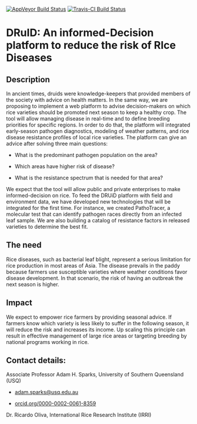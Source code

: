 
[![AppVeyor Build Status](https://ci.appveyor.com/api/projects/status/github/phytopathology/DRuID?branch=master&svg=true)](https://ci.appveyor.com/project/phytopathology/DRuID)
[![Travis-CI Build Status](https://travis-ci.org/phytopathology/DRuID.svg?branch=master)](https://travis-ci.org/phytopathology/DRuID)

# DRuID: An informed-Decision platform to reduce the risk of RIce Diseases 

## Description

In ancient times, druids were knowledge-keepers that provided members of the society with advice on health matters. In the same way, we are proposing to implement a web platform to advise decision-makers on which rice varieties should be promoted next season to keep a healthy crop. The tool will allow managing disease in real-time and to define breeding priorities for specific regions. In order to do that, the platform will integrated early-season pathogen diagnostics, modeling of weather patterns, and rice disease resistance profiles of local rice varieties. The platform can give an advice after solving three main questions:

- What is the predominant pathogen population on the area?

- Which areas have higher risk of disease?

- What is the resistance spectrum that is needed for that area?

We expect that the tool will allow public and private enterprises to make informed-decision on rice. To feed the DRUiD platform with field and environment data, we have developed new technologies that will be integrated for the first time. For instance, we created PathoTracer, a molecular test that can identify pathogen races directly from an infected leaf sample. We are also building a catalog of resistance factors in released varieties to determine the best fit.

## The need

Rice diseases, such as bacterial leaf blight, represent a serious limitation for rice production in most areas of Asia. The disease prevails in the paddy because farmers use susceptible varieties where weather conditions favor disease development. In that scenario, the risk of having an outbreak the next season is higher.

## Impact

We expect to empower rice farmers by providing seasonal advice. If farmers know which variety is less likely to suffer in the following season, it will reduce the risk and increases its income. Up scaling this principle can result in effective management of large rice areas or targeting breeding by national programs working in rice.

## Contact details: 

Associate Professor Adam H. Sparks, University of Southern Queensland (USQ)

  - [adam.sparks@usq.edu.au](mailto::adam.sparks@usq.edu.au)
  
  - [orcid.org/0000-0002-0061-8359](https://orcid.org/0000-0002-0061-8359)

Dr. Ricardo Oliva, International Rice Research Institute (IRRI)
